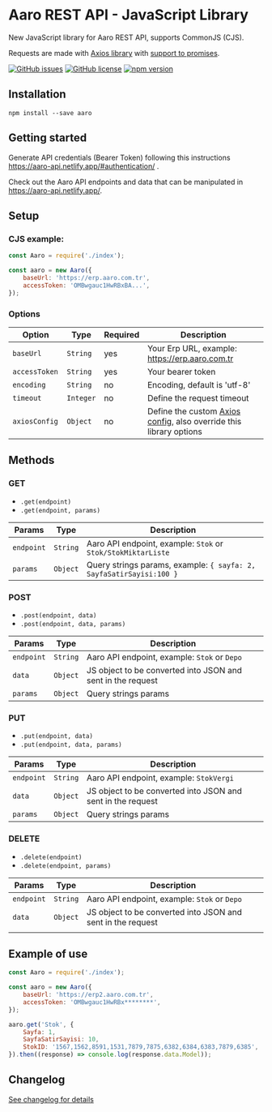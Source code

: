 # Aaro REST API - JavaScript Library

New JavaScript library for Aaro REST API, supports CommonJS (CJS).

Requests are made with [Axios library](https://github.com/axios/axios) with [support to promises](https://github.com/axios/axios#promises).

[![GitHub issues](https://img.shields.io/github/issues/samilkahraman/aaro)](https://github.com/samilkahraman/aaro/issues)
[![GitHub license](https://img.shields.io/github/license/samilkahraman/aaro)](https://github.com/samilkahraman/aaro/blob/main/LICENSE)
[![npm version](https://img.shields.io/npm/v/aaro.svg)](https://www.npmjs.com/package/aaro)

## Installation

```
npm install --save aaro
```

## Getting started

Generate API credentials (Bearer Token) following this instructions <https://aaro-api.netlify.app/#authentication/>
.

Check out the Aaro API endpoints and data that can be manipulated in <https://aaro-api.netlify.app/>.

## Setup

### CJS example:

```js
const Aaro = require('./index');

const aaro = new Aaro({
    baseUrl: 'https://erp.aaro.com.tr',
    accessToken: 'OMBwgauc1HwRBxBA...',
});
```

### Options

| Option         | Type      | Required | Description                                                                                                         |
| -------------- | --------- | -------- | ------------------------------------------------------------------------------------------------------------------- |
| `baseUrl`      | `String`  | yes      | Your Erp URL, example: https://erp.aaro.com.tr                                                                      |
| `accessToken ` | `String`  | yes      | Your bearer token                                                                                                   |
| `encoding`     | `String`  | no       | Encoding, default is 'utf-8'                                                                                        |
| `timeout`      | `Integer` | no       | Define the request timeout                                                                                          |
| `axiosConfig`  | `Object`  | no       | Define the custom [Axios config](https://github.com/axios/axios#request-config), also override this library options |

## Methods

### GET

-   `.get(endpoint)`
-   `.get(endpoint, params)`

| Params     | Type     | Description                                                         |
| ---------- | -------- | ------------------------------------------------------------------- |
| `endpoint` | `String` | Aaro API endpoint, example: `Stok` or `Stok/StokMiktarListe`        |
| `params`   | `Object` | Query strings params, example: `{ sayfa: 2, SayfaSatirSayisi:100 }` |

### POST

-   `.post(endpoint, data)`
-   `.post(endpoint, data, params)`

| Params     | Type     | Description                                                 |
| ---------- | -------- | ----------------------------------------------------------- |
| `endpoint` | `String` | Aaro API endpoint, example: `Stok` or `Depo`                |
| `data`     | `Object` | JS object to be converted into JSON and sent in the request |
| `params`   | `Object` | Query strings params                                        |

### PUT

-   `.put(endpoint, data)`
-   `.put(endpoint, data, params)`

| Params     | Type     | Description                                                 |
| ---------- | -------- | ----------------------------------------------------------- |
| `endpoint` | `String` | Aaro API endpoint, example: `StokVergi`                     |
| `data`     | `Object` | JS object to be converted into JSON and sent in the request |
| `params`   | `Object` | Query strings params                                        |

### DELETE

-   `.delete(endpoint)`
-   `.delete(endpoint, params)`

| Params     | Type     | Description                                                 |
| ---------- | -------- | ----------------------------------------------------------- |
| `endpoint` | `String` | Aaro API endpoint, example: `Stok` or `Depo`                |
| `data`     | `Object` | JS object to be converted into JSON and sent in the request |
|            |

## Example of use

```js
const Aaro = require('./index');

const aaro = new Aaro({
    baseUrl: 'https://erp2.aaro.com.tr',
    accessToken: 'OMBwgauc1HwRBx********',
});

aaro.get('Stok', {
    Sayfa: 1,
    SayfaSatirSayisi: 10,
    StokID: '1567,1562,8591,1531,7879,7875,6382,6384,6383,7879,6385',
}).then((response) => console.log(response.data.Model));
```

## Changelog

[See changelog for details](https://github.com/samilkahraman/aaro/blob/master/CHANGELOG.md)
